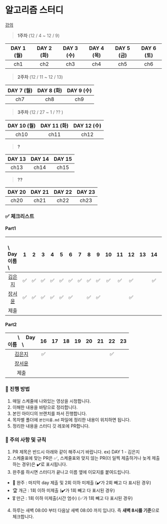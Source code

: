 # 알고리즘 스터디
[강의](https://school.programmers.co.kr/learn/courses/13213/13213-%EC%BD%94%EB%94%A9%ED%85%8C%EC%8A%A4%ED%8A%B8-%EA%B4%91%ED%83%88-%EB%B0%A9%EC%A7%80-a-to-z-javascript)
> **1주차** (12 / 4 ~ 12 / 9)

|DAY 1 (월)|DAY 2 (화)|DAY 3 (수)|DAY 4 (목)|DAY 5 (금)|DAY 6 (토)|
| :-: | :-: | :-: | :-: | :-: | :-: |  
| ch1 |  ch2 |  ch3 |  ch4 |  ch5 |  ch6 | 

> **2주차** (12 / 11 ~ 12 / 13)

|DAY 7 (월)|DAY 8 (화)|DAY 9 (수)|
| :-: | :-: | :-: |  
| ch7 |  ch8 |  ch9 | 

> **3주차** (12 / 27 ~ 1 / ?? )

|DAY 10 (월)|DAY 11 (화)|DAY 12 (수)|
| :-: | :-: | :-: |  
| ch10 |  ch11 |  ch12 | 

> **?**

|DAY 13|DAY 14|DAY 15|
| :-: | :-: | :-: |  
| ch13 |  ch14 |  ch15 | 

> **??**

|DAY 20|DAY 21|DAY 22|DAY 23|
| :-: | :-: | :-: | :-: |  
| ch20 |  ch21 |  ch22 |  ch23 |


### ✅ 체크리스트

#### Part1
| 　　\　 Day<br>이름　\                                      |  1  |  2  |  3  |  4  |  5  |  6  |  7  |  8  |  9  | 10  | 11  | 12  | 13  | 14  | 15  |
| :---------------------------------------------------------- | :-: | :-: | :-: | :-: | :-: | :-: | :-: | :-: | :-: | :-: | :-: | :-: | :-: | :-: | :-: |
| <center>[김은지](https://github.com/publdaze)</center>      |✅|✅|✅|✅|✅|✅|✅|✅|✅|✅|✅|✅||✅|
| <center>[장서윤](https://github.com/pipisebastian)</center> |✅|✅|✅|✅|✅|✅||✅|✅|||✅|
| <center>제출</center>                                       |


#### Part2
| 　　\　 Day<br>이름　\                                      |  16  |  17  |  18  |  19  |  20  |  21  |  22  |  23  |
| :---------------------------------------------------------- | :-: | :-: | :-: | :-: | :-: | :-: | :-: | :-: |
| <center>[김은지](https://github.com/publdaze)</center>      |✅||||||✅|
| <center>[장서윤](https://github.com/pipisebastian)</center> |
| <center>제출</center>                                       |

### 📌 진행 방법

1. 매일 스케줄에 나와있는 영상을 시청합니다.
2. 이해한 내용을 바탕으로 정리합니다.
3. 본인 아이디의 브랜치를 파서 진행합니다.
4. 목차별 폴더에 `본인이름.md` 파일에 정리한 내용이 위치하면 됩니다.
5. 정리한 내용을 스터디 깃 레포에 PR합니다.

### 📌 주의 사항 및 규칙

1. PR 제목은 반드시 아래와 같이 해주시기 바랍니다.
   ex) DAY 1 - 김은지
2. 스케줄표에 맞는 PR은 ✅, 스케줄표와 맞지 않는 PR(더 일찍 제출하거나 늦게 제출하는 경우)은 ✔️로 표시됩니다.
3. 완주를 하시면 스터디가 끝나고 이름 옆에 이모지를 붙여드립니다.

- 👑 완주 : 마지막 day 제출 및 2회 이하 미제출 (:heavy_check_mark:가 2회 빼고 다 표시된 경우)
- 🏆 개근 : 1회 이하 미제출 (:heavy_check_mark:가 1회 빼고 다 표시된 경우)
- 🎖 만근 : 1회 이하 미제출(시간 엄수) (✅가 1회 빼고 다 표시된 경우)

4. 하루는 새벽 08:00 부터 다음날 새벽 08:00 까지 입니다. 즉 **새벽 8시를 기준**으로 체크합니다.

